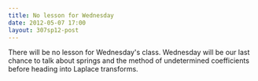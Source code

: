 ```yaml
---
title: No lesson for Wednesday
date: 2012-05-07 17:00
layout: 307sp12-post
---
```


There will be no lesson for Wednesday's class. Wednesday will be our last chance to talk about springs and the method of undetermined coefficients before heading into Laplace transforms.
